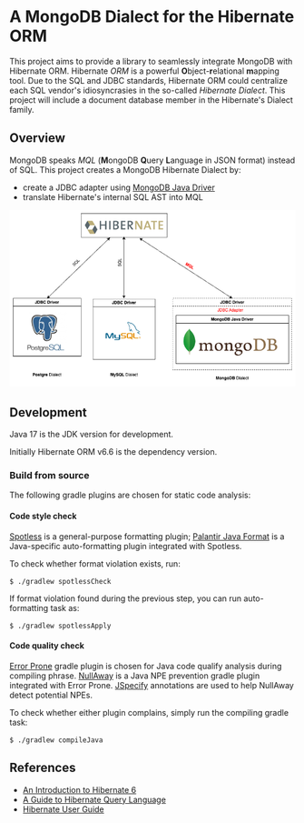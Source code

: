 # A MongoDB Dialect for the Hibernate ORM

This project aims to provide a library to seamlessly integrate MongoDB with Hibernate ORM. Hibernate _ORM_ is a powerful **O**bject-**r**elational **m**apping tool. Due to the SQL and JDBC standards, Hibernate ORM could centralize each SQL vendor's idiosyncrasies in the so-called _Hibernate Dialect_. This project will include a document database member in the Hibernate's Dialect family.

## Overview

MongoDB speaks _MQL_ (**M**ongoDB **Q**uery **L**anguage in JSON format) instead of SQL. This project creates a MongoDB Hibernate Dialect by:

- create a JDBC adapter using [MongoDB Java Driver](https://www.mongodb.com/docs/drivers/java-drivers/)
- translate Hibernate's internal SQL AST into MQL

<img src="hibernate-dialects.png" alt="MongoDB Dialect" width="800"/>

## Development

Java 17 is the JDK version for development.

Initially Hibernate ORM v6.6 is the dependency version.

### Build from source
The following gradle plugins are chosen for static code analysis:

#### Code style check

[Spotless](https://github.com/diffplug/spotless/tree/main/plugin-gradle) is a general-purpose formatting plugin; [Palantir Java Format](https://github.com/palantir/palantir-java-format) is a Java-specific auto-formatting plugin integrated with Spotless.

To check whether format violation exists, run:

```console
$ ./gradlew spotlessCheck
```

If format violation found during the previous step, you can run auto-formatting task as:

```console
$ ./gradlew spotlessApply
```

#### Code quality check

[Error Prone](https://github.com/tbroyer/gradle-errorprone-plugin) gradle plugin is chosen for Java code qualify analysis during compiling phrase. [NullAway](https://github.com/uber/NullAway) is a Java NPE prevention gradle plugin integrated with Error Prone. [JSpecify](https://jspecify.dev) annotations are used to help NullAway detect potential NPEs.

To check whether either plugin complains, simply run the compiling gradle task:
```console
$ ./gradlew compileJava
```

## References

- [An Introduction to Hibernate 6](https://docs.jboss.org/hibernate/orm/6.6/introduction/html_single/Hibernate_Introduction.html)
- [A Guide to Hibernate Query Language](https://docs.jboss.org/hibernate/orm/6.6/querylanguage/html_single/Hibernate_Query_Language.html)
- [Hibernate User Guide](https://docs.jboss.org/hibernate/orm/6.6/userguide/html_single/Hibernate_User_Guide.html)